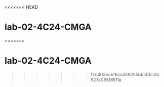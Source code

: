 <<<<<<< HEAD
# lab-02-4C24-CMGA
=======
# lab-02-4C24-CMGA
>>>>>>> f2c403eabf6cad38255bbc0bc3b627a085f85f1a
